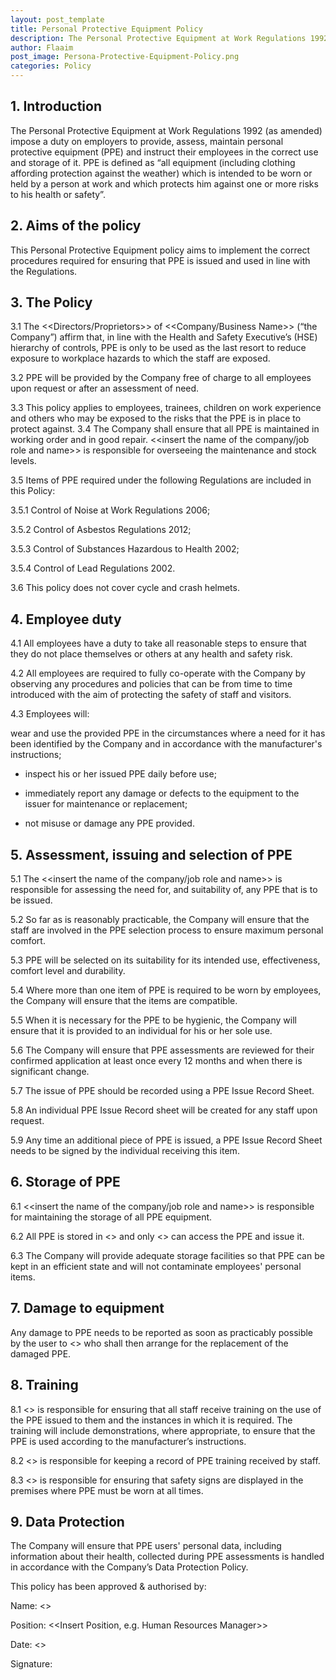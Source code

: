 ```yaml
---
layout: post_template
title: Personal Protective Equipment Policy
description: The Personal Protective Equipment at Work Regulations 1992 (as amended) impose a duty on employers to provide, assess, maintain personal protective equipment (PPE) and instruct their employees in the correct use and storage of it.
author: Flaaim
post_image: Persona-Protective-Equipment-Policy.png
categories: Policy
---
```


## 1. Introduction
The Personal Protective Equipment at Work Regulations 1992 (as amended) impose a duty on employers to provide, assess, maintain personal protective equipment (PPE) and instruct their employees in the correct use and storage of it. PPE is defined as “all equipment (including clothing affording protection against the weather) which is intended to be worn or held by a person at work and which protects him against one or more risks to his health or safety”. 

## 2. Aims of the policy
This Personal Protective Equipment policy aims to implement the correct procedures required for ensuring that PPE is issued and used in line with the Regulations.

## 3. The Policy
3.1 The <<Directors/Proprietors>> of <<Company/Business Name>> (“the Company”) affirm that, in line with the Health and Safety Executive’s (HSE) hierarchy of controls, PPE is only to be used as the last resort to reduce exposure to workplace hazards to which the staff are exposed.

3.2 PPE will be provided by the Company free of charge to all employees upon request or after an assessment of need.

3.3 This policy applies to employees, trainees, children on work experience and others who may be exposed to the risks that the PPE is in place to protect against.
3.4 The Company shall ensure that all PPE is maintained in working order and in good repair. <<insert the name of the company/job role and name>> is responsible for overseeing the maintenance and stock levels.

3.5 Items of PPE required under the following Regulations are included in this Policy:

3.5.1 Control of Noise at Work Regulations 2006;

3.5.2 Control of Asbestos Regulations 2012;

3.5.3 Control of Substances Hazardous to Health 2002;

3.5.4 Control of Lead Regulations 2002.

3.6 This policy does not cover cycle and crash helmets.

## 4. Employee duty

4.1 All employees have a duty to take all reasonable steps to ensure that they do not place themselves or others at any health and safety risk.

4.2 All employees are required to fully co-operate with the Company by observing any procedures and policies that can be from time to time introduced with the aim of protecting the safety of staff and visitors.

4.3 Employees will:

wear and use the provided PPE in the circumstances where a need for it has been identified by the Company and in accordance with the manufacturer's instructions;

- inspect his or her issued PPE daily before use;

- immediately report any damage or defects to the equipment to the issuer for maintenance or replacement;

- not misuse or damage any PPE provided.

## 5. Assessment, issuing and selection of PPE

5.1 The <<insert the name of the company/job role and name>> is responsible for assessing the need for, and suitability of, any PPE that is to be issued.

5.2 So far as is reasonably practicable, the Company will ensure that the staff are involved in the PPE selection process to ensure maximum personal comfort.

5.3 PPE will be selected on its suitability for its intended use, effectiveness, comfort level and durability.

5.4 Where more than one item of PPE is required to be worn by employees, the Company will ensure that the items are compatible.

5.5 When it is necessary for the PPE to be hygienic, the Company will ensure that it is provided to an individual for his or her sole use.

5.6 The Company will ensure that PPE assessments are reviewed for their confirmed application at least once every 12 months and when there is significant change.

5.7 The issue of PPE should be recorded using a PPE Issue Record Sheet.

5.8 An individual PPE Issue Record sheet will be created for any staff upon request.

5.9 Any time an additional piece of PPE is issued, a PPE Issue Record Sheet needs to be signed by the individual receiving this item.

## 6. Storage of PPE

6.1 <<insert the name of the company/job role and name>> is responsible for maintaining the storage of all PPE equipment.

6.2 All PPE is stored in <<describe the location of storage>> and only <<insert the name of the authorised person>> can access the PPE and issue it.

6.3 The Company will provide adequate storage facilities so that PPE can be kept in an efficient state and will not contaminate employees' personal items.

## 7. Damage to equipment

Any damage to PPE needs to be reported as soon as practicably possible by the user to <<insert job role and name>> who shall then arrange for the replacement of the damaged PPE.

## 8. Training

8.1 <<insert job role and name>> is responsible for ensuring that all staff receive training on the use of the PPE issued to them and the instances in which it is required. The training will include demonstrations, where appropriate, to ensure that the PPE is used according to the manufacturer’s instructions.

8.2 <<insert job role and name>> is responsible for keeping a record of PPE training received by staff.

8.3 <<insert job role and name>> is responsible for ensuring that safety signs are displayed in the premises where PPE must be worn at all times.


## 9. Data Protection

The Company will ensure that PPE users' personal data, including information about their health, collected during PPE assessments is handled in accordance with the Company’s Data Protection Policy.

This policy has been approved & authorised by:

Name: <<Insert Full Name>>

Position: <<Insert Position, e.g. Human Resources Manager>>

Date: <<Date>>

Signature:



